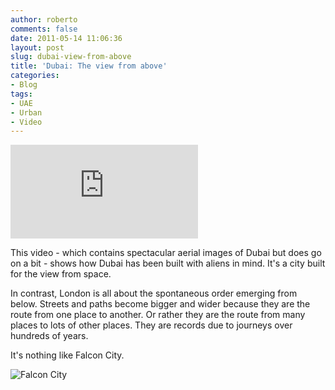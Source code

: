 ```yaml
---
author: roberto
comments: false
date: 2011-05-14 11:06:36
layout: post
slug: dubai-view-from-above
title: 'Dubai: The view from above'
categories:
- Blog
tags:
- UAE
- Urban
- Video
---
```

<div class='embed-container'><iframe src='http://player.vimeo.com/video/30948214' frameborder='0'></iframe></div>

This video - which contains spectacular aerial images of Dubai but does go on a bit - shows how Dubai has been built with aliens in mind. It's a city built for the view from space.

In contrast, London is all about the spontaneous order emerging from below. Streets and paths become bigger and wider because they are the route from one place to another. Or rather they are the route from many places to lots of other places. They are records due to journeys over hundreds of years.

It's nothing like Falcon City. 

<img src="https://farm4.staticflickr.com/3760/12664448673_28a7d3e8d7_s.jpg" alt="Falcon City"> 





